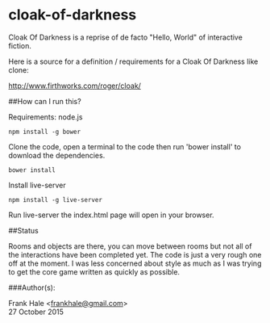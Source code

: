 # cloak-of-darkness

Cloak Of Darkness is a reprise of de facto "Hello, World" of interactive fiction.

Here is a source for a definition / requirements for a Cloak Of Darkness like clone:

http://www.firthworks.com/roger/cloak/

##How can I run this?

Requirements: node.js

```
npm install -g bower
```

Clone the code, open a terminal to the code then run 'bower install' to download the dependencies.

```
bower install
```

Install live-server

```
npm install -g live-server
```

Run live-server the index.html page will open in your browser.

##Status

Rooms and objects are there, you can move between rooms but not all of
the interactions have been completed yet. The code is just a very rough one off at the moment. I was less concerned about style as much as I was trying to get the core game written as quickly as possible.

###Author(s):

Frank Hale &lt;frankhale@gmail.com&gt;  
27 October 2015
